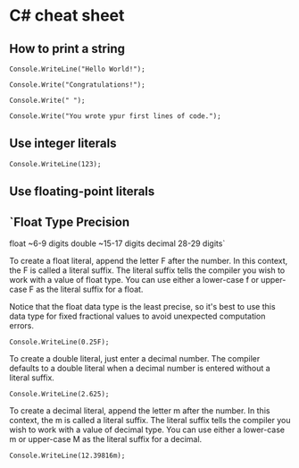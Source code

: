 # C# cheat sheet

## How to print a string

`Console.WriteLine("Hello World!");`

`Console.Write("Congratulations!");`

`Console.Write(" ");`

`Console.Write("You wrote ypur first lines of code.");`

## Use integer literals
`Console.WriteLine(123);`

## Use floating-point literals

`Float Type    Precision
----------------------------
float         ~6-9 digits
double        ~15-17 digits
decimal        28-29 digits`

To create a float literal, append the letter F after the number. In this context, the F is called a literal suffix. The literal suffix tells the compiler you wish to work with a value of float type. You can use either a lower-case f or upper-case F as the literal suffix for a float.

Notice that the float data type is the least precise, so it's best to use this data type for fixed fractional values to avoid unexpected computation errors.

`Console.WriteLine(0.25F);`

To create a double literal, just enter a decimal number. The compiler defaults to a double literal when a decimal number is entered without a literal suffix.

`Console.WriteLine(2.625);`

To create a decimal literal, append the letter m after the number. In this context, the m is called a literal suffix. The literal suffix tells the compiler you wish to work with a value of decimal type. You can use either a lower-case m or upper-case M as the literal suffix for a decimal.

`Console.WriteLine(12.39816m);`
